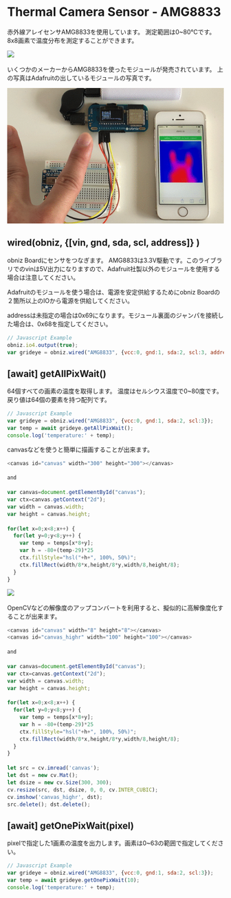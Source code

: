 # Thermal Camera Sensor - AMG8833
赤外線アレイセンサAMG8833を使用しています。
測定範囲は0~80℃です。
8x8画素で温度分布を測定することができます。

![](image.jpg)

いくつかのメーカーからAMG8833を使ったモジュールが発売されています。
上の写真はAdafruitの出しているモジュールの写真です。

![](gif.gif)


## wired(obniz,  {[vin, gnd, sda, scl, address]} )
obniz Boardにセンサをつなぎます。
AMG8833は3.3V駆動です。このライブラリでのvinは5V出力になりますので、Adafruit社製以外のモジュールを使用する場合は注意してください。

Adafruitのモジュールを使う場合は、電源を安定供給するためにobniz Boardの２箇所以上のIOから電源を供給してください。

addressは未指定の場合は0x69になります。モジュール裏面のジャンパを接続した場合は、0x68を指定してください。
```javascript
// Javascript Example
obniz.io4.output(true);
var grideye = obniz.wired("AMG8833", {vcc:0, gnd:1, sda:2, scl:3, address:0x69});
```


## [await] getAllPixWait()
64個すべての画素の温度を取得します。
温度はセルシウス温度で0~80度です。
戻り値は64個の要素を持つ配列です。
```javascript
// Javascript Example
var grideye = obniz.wired("AMG8833", {vcc:0, gnd:1, sda:2, scl:3});
var temp = await grideye.getAllPixWait();
console.log('temperature:' + temp);
```

canvasなどを使うと簡単に描画することが出来ます。

```javascript
<canvas id="canvas" width="300" height="300"></canvas>

and

var canvas=document.getElementById("canvas");
var ctx=canvas.getContext("2d");
var width = canvas.width;
var height = canvas.height;

for(let x=0;x<8;x++) {
  for(let y=0;y<8;y++) {
    var temp = temps[x*8+y];
    var h = -80+(temp-29)*25
    ctx.fillStyle="hsl("+h+", 100%, 50%)";
    ctx.fillRect(width/8*x,height/8*y,width/8,height/8);
  }
}
```

![](normalresl.png)

OpenCVなどの解像度のアップコンバートを利用すると、擬似的に高解像度化することが出来ます。

```javascript
<canvas id="canvas" width="8" height="8"></canvas>
<canvas id="canvas_highr" width="100" height="100"></canvas>

and

var canvas=document.getElementById("canvas");
var ctx=canvas.getContext("2d");
var width = canvas.width;
var height = canvas.height;

for(let x=0;x<8;x++) {
  for(let y=0;y<8;y++) {
    var temp = temps[x*8+y];
    var h = -80+(temp-29)*25
    ctx.fillStyle="hsl("+h+", 100%, 50%)";
    ctx.fillRect(width/8*x,height/8*y,width/8,height/8);
  }
}

let src = cv.imread('canvas');
let dst = new cv.Mat();
let dsize = new cv.Size(300, 300);
cv.resize(src, dst, dsize, 0, 0, cv.INTER_CUBIC);
cv.imshow('canvas_highr', dst);
src.delete(); dst.delete();
```




## [await] getOnePixWait(pixel)
pixelで指定した1画素の温度を出力します。画素は0~63の範囲で指定してください。
```javascript
// Javascript Example
var grideye = obniz.wired("AMG8833", {vcc:0, gnd:1, sda:2, scl:3});
var temp = await grideye.getOnePixWait(10);
console.log('temperature:' + temp);
```
